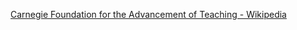 ﻿[Carnegie Foundation for the Advancement of Teaching - Wikipedia](https://en.wikipedia.org/wiki/Carnegie_Foundation_for_the_Advancement_of_Teaching)